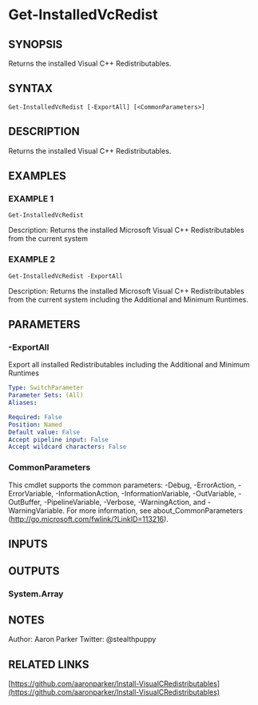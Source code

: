 # Get-InstalledVcRedist

## SYNOPSIS
Returns the installed Visual C++ Redistributables.

## SYNTAX

```
Get-InstalledVcRedist [-ExportAll] [<CommonParameters>]
```

## DESCRIPTION
Returns the installed Visual C++ Redistributables.

## EXAMPLES

### EXAMPLE 1
```
Get-InstalledVcRedist
```

Description:
Returns the installed Microsoft Visual C++ Redistributables from the current system

### EXAMPLE 2
```
Get-InstalledVcRedist -ExportAll
```

Description:
Returns the installed Microsoft Visual C++ Redistributables from the current system including the Additional and Minimum Runtimes.

## PARAMETERS

### -ExportAll
Export all installed Redistributables including the Additional and Minimum Runtimes

```yaml
Type: SwitchParameter
Parameter Sets: (All)
Aliases:

Required: False
Position: Named
Default value: False
Accept pipeline input: False
Accept wildcard characters: False
```

### CommonParameters
This cmdlet supports the common parameters: -Debug, -ErrorAction, -ErrorVariable, -InformationAction, -InformationVariable, -OutVariable, -OutBuffer, -PipelineVariable, -Verbose, -WarningAction, and -WarningVariable.
For more information, see about_CommonParameters (http://go.microsoft.com/fwlink/?LinkID=113216).

## INPUTS

## OUTPUTS

### System.Array

## NOTES
Author: Aaron Parker
Twitter: @stealthpuppy

## RELATED LINKS

[https://github.com/aaronparker/Install-VisualCRedistributables](https://github.com/aaronparker/Install-VisualCRedistributables)
